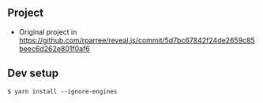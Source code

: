 ## Project

- Original project in https://github.com/rparree/reveal.js/commit/5d7bc67842f24de2659c85beec6d262e801f0af6



## Dev setup

```shell 
$ yarn install --ignore-engines
```
